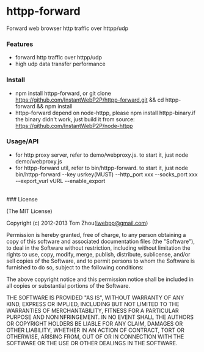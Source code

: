 httpp-forward
=============

Forward web browser http traffic over httpp/udp 


### Features

* forward http traffic over httpp/udp
* high udp data transfer performance

### Install
* npm install httpp-forward, or git clone https://github.com/InstantWebP2P/httpp-forward.git && cd httpp-forward && npm install
* httpp-forward depend on node-httpp, please npm install httpp-binary.if the binary didn't work, just build it from source:
  https://github.com/InstantWebP2P/node-httpp

### Usage/API
* for http proxy server, refer to demo/webproxy.js. to start it, just node demo/webproxy.js
* for httpp-forward util, refer to bin/httpp-forward. to start it, just node bin/httpp-forward --key usrkey(MUST) --http_port xxx --socks_port xxx --export_vurl vURL --enable_export

<br/>
### License

(The MIT License)

Copyright (c) 2012-2013 Tom Zhou(iwebpp@gmail.com)

Permission is hereby granted, free of charge, to any person obtaining a copy of this software and associated documentation files (the "Software"), to deal in the Software without restriction, including without limitation the rights to use, copy, modify, merge, publish, distribute, sublicense, and/or sell copies of the Software, and to permit persons to whom the Software is furnished to do so, subject to the following conditions:

The above copyright notice and this permission notice shall be included in all copies or substantial portions of the Software.

THE SOFTWARE IS PROVIDED "AS IS", WITHOUT WARRANTY OF ANY KIND, EXPRESS OR IMPLIED, INCLUDING BUT NOT LIMITED TO THE WARRANTIES OF MERCHANTABILITY, FITNESS FOR A PARTICULAR PURPOSE AND NONINFRINGEMENT. IN NO EVENT SHALL THE AUTHORS OR COPYRIGHT HOLDERS BE LIABLE FOR ANY CLAIM, DAMAGES OR OTHER LIABILITY, WHETHER IN AN ACTION OF CONTRACT, TORT OR OTHERWISE, ARISING FROM, OUT OF OR IN CONNECTION WITH THE SOFTWARE OR THE USE OR OTHER DEALINGS IN THE SOFTWARE.
